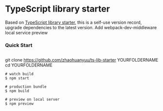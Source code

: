 # TypeScript library starter

Based on [TypeScript library starter](https://github.com/alexjoverm/typescript-library-starter), this is a self-use version record, upgrade dependencies to the latest version. Add webpack-dev-middleware local service preview

### Quick Start

```shell

```
git clone https://github.com/zhaohuanyuu/ts-lib-starter YOURFOLDERNAME
cd YOURFOLDERNAME
```shell
# watch build
$ npm start

# production bundle
$ npm build 

# preview on local server
$ npm preview
```
